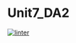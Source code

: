 # Unit7_DA2
[![linter](https://github.com/osamaHamad-github/Unit7_DA2/workflows/linter/badge.svg)](https://github.com/marketplace/actions/super-linter)
